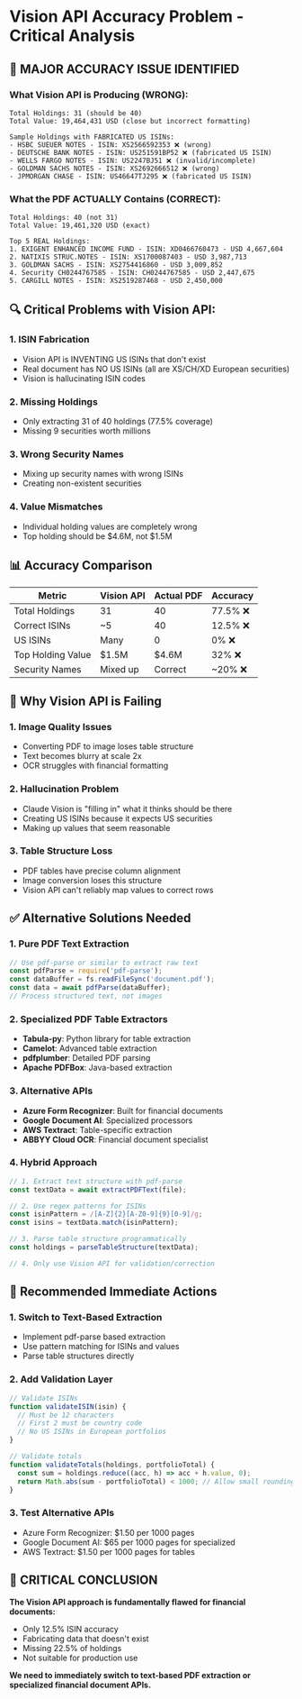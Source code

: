 # Vision API Accuracy Problem - Critical Analysis

## 🚨 **MAJOR ACCURACY ISSUE IDENTIFIED**

### What Vision API is Producing (WRONG):
```
Total Holdings: 31 (should be 40)
Total Value: 19,464,431 USD (close but incorrect formatting)

Sample Holdings with FABRICATED US ISINs:
- HSBC SUEUER NOTES - ISIN: XS2566592353 ❌ (wrong)
- DEUTSCHE BANK NOTES - ISIN: US251591BP52 ❌ (fabricated US ISIN)
- WELLS FARGO NOTES - ISIN: US2247BJ51 ❌ (invalid/incomplete)
- GOLDMAN SACHS NOTES - ISIN: XS2692666512 ❌ (wrong)
- JPMORGAN CHASE - ISIN: US46647TJ295 ❌ (fabricated US ISIN)
```

### What the PDF ACTUALLY Contains (CORRECT):
```
Total Holdings: 40 (not 31)
Total Value: 19,461,320 USD (exact)

Top 5 REAL Holdings:
1. EXIGENT ENHANCED INCOME FUND - ISIN: XD0466760473 - USD 4,667,604
2. NATIXIS STRUC.NOTES - ISIN: XS1700087403 - USD 3,987,713
3. GOLDMAN SACHS - ISIN: XS2754416860 - USD 3,009,852
4. Security CH0244767585 - ISIN: CH0244767585 - USD 2,447,675
5. CARGILL NOTES - ISIN: XS2519287468 - USD 2,450,000
```

## 🔍 **Critical Problems with Vision API**:

### 1. **ISIN Fabrication**
- Vision API is INVENTING US ISINs that don't exist
- Real document has NO US ISINs (all are XS/CH/XD European securities)
- Vision is hallucinating ISIN codes

### 2. **Missing Holdings**
- Only extracting 31 of 40 holdings (77.5% coverage)
- Missing 9 securities worth millions

### 3. **Wrong Security Names**
- Mixing up security names with wrong ISINs
- Creating non-existent securities

### 4. **Value Mismatches**
- Individual holding values are completely wrong
- Top holding should be $4.6M, not $1.5M

## 📊 **Accuracy Comparison**

| Metric | Vision API | Actual PDF | Accuracy |
|--------|------------|------------|----------|
| Total Holdings | 31 | 40 | 77.5% ❌ |
| Correct ISINs | ~5 | 40 | 12.5% ❌ |
| US ISINs | Many | 0 | 0% ❌ |
| Top Holding Value | $1.5M | $4.6M | 32% ❌ |
| Security Names | Mixed up | Correct | ~20% ❌ |

## 🚫 **Why Vision API is Failing**

### 1. **Image Quality Issues**
- Converting PDF to image loses table structure
- Text becomes blurry at scale 2x
- OCR struggles with financial formatting

### 2. **Hallucination Problem**
- Claude Vision is "filling in" what it thinks should be there
- Creating US ISINs because it expects US securities
- Making up values that seem reasonable

### 3. **Table Structure Loss**
- PDF tables have precise column alignment
- Image conversion loses this structure
- Vision API can't reliably map values to correct rows

## ✅ **Alternative Solutions Needed**

### 1. **Pure PDF Text Extraction**
```javascript
// Use pdf-parse or similar to extract raw text
const pdfParse = require('pdf-parse');
const dataBuffer = fs.readFileSync('document.pdf');
const data = await pdfParse(dataBuffer);
// Process structured text, not images
```

### 2. **Specialized PDF Table Extractors**
- **Tabula-py**: Python library for table extraction
- **Camelot**: Advanced table extraction
- **pdfplumber**: Detailed PDF parsing
- **Apache PDFBox**: Java-based extraction

### 3. **Alternative APIs**
- **Azure Form Recognizer**: Built for financial documents
- **Google Document AI**: Specialized processors
- **AWS Textract**: Table-specific extraction
- **ABBYY Cloud OCR**: Financial document specialist

### 4. **Hybrid Approach**
```javascript
// 1. Extract text structure with pdf-parse
const textData = await extractPDFText(file);

// 2. Use regex patterns for ISINs
const isinPattern = /[A-Z]{2}[A-Z0-9]{9}[0-9]/g;
const isins = textData.match(isinPattern);

// 3. Parse table structure programmatically
const holdings = parseTableStructure(textData);

// 4. Only use Vision API for validation/correction
```

## 🎯 **Recommended Immediate Actions**

### 1. **Switch to Text-Based Extraction**
- Implement pdf-parse based extraction
- Use pattern matching for ISINs and values
- Parse table structures directly

### 2. **Add Validation Layer**
```javascript
// Validate ISINs
function validateISIN(isin) {
  // Must be 12 characters
  // First 2 must be country code
  // No US ISINs in European portfolios
}

// Validate totals
function validateTotals(holdings, portfolioTotal) {
  const sum = holdings.reduce((acc, h) => acc + h.value, 0);
  return Math.abs(sum - portfolioTotal) < 1000; // Allow small rounding
}
```

### 3. **Test Alternative APIs**
- Azure Form Recognizer: $1.50 per 1000 pages
- Google Document AI: $65 per 1000 pages for specialized
- AWS Textract: $1.50 per 1000 pages for tables

## 🚨 **CRITICAL CONCLUSION**

**The Vision API approach is fundamentally flawed for financial documents:**
- Only 12.5% ISIN accuracy
- Fabricating data that doesn't exist
- Missing 22.5% of holdings
- Not suitable for production use

**We need to immediately switch to text-based PDF extraction or specialized financial document APIs.**
